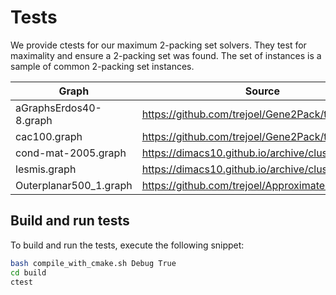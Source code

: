 # Tests

We provide ctests for our maximum 2-packing set solvers.
They test for maximality and ensure a 2-packing set was found.
The set of instances is a sample of common 2-packing set instances.

| Graph                  | Source                                              |
|------------------------|-----------------------------------------------------|
| aGraphsErdos40-8.graph | https://github.com/trejoel/Gene2Pack/tree/amcs      |
| cac100.graph           | https://github.com/trejoel/Gene2Pack/tree/amcs      |
| cond-mat-2005.graph    | https://dimacs10.github.io/archive/clustering.shtml |
| lesmis.graph           | https://dimacs10.github.io/archive/clustering.shtml |
| Outerplanar500_1.graph | https://github.com/trejoel/Approximate2Packing      |


## Build and run tests
To build and run the tests, execute the following snippet:
```bash
bash compile_with_cmake.sh Debug True
cd build
ctest
```